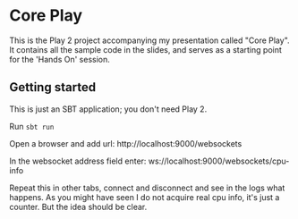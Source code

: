 Core Play
=========

This is the Play 2 project accompanying my presentation called "Core Play". It contains all the sample code in the slides, and serves as a starting point for the 'Hands On' session.

Getting started
---------------

This is just an SBT application; you don't need Play 2.

Run `sbt run`

Open a browser and add url: http://localhost:9000/websockets

In the websocket address field enter: ws://localhost:9000/websockets/cpu-info

Repeat this in other tabs, connect and disconnect and see in the logs what happens. As you might have seen I do not acquire real cpu info, it's just a counter. But the idea should be clear.


